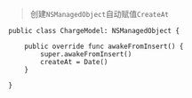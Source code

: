 > 创建`NSManagedObject`自动赋值`CreateAt`


	public class ChargeModel: NSManagedObject {
	    
	    public override func awakeFromInsert() {
	        super.awakeFromInsert()
	        createAt = Date()
	    }
	
	}
		